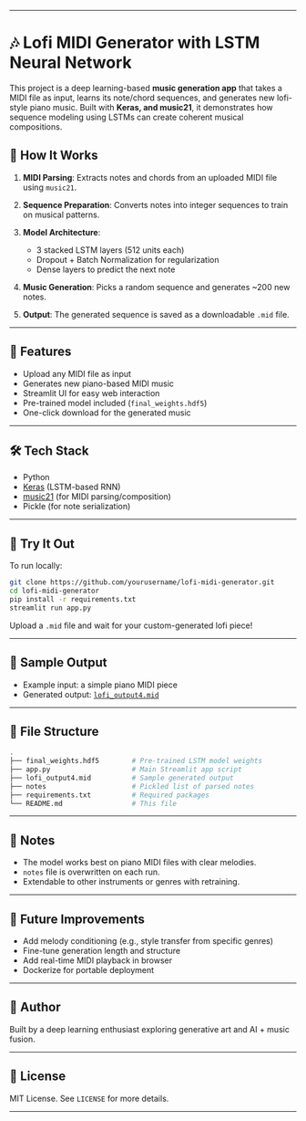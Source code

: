 
---

# 🎶 Lofi MIDI Generator with LSTM Neural Network

This project is a deep learning-based **music generation app** that takes a MIDI file as input, learns its note/chord sequences, and generates new lofi-style piano music. Built with **Keras, and music21**, it demonstrates how sequence modeling using LSTMs can create coherent musical compositions.

## 🧠 How It Works

1. **MIDI Parsing**: Extracts notes and chords from an uploaded MIDI file using `music21`.
2. **Sequence Preparation**: Converts notes into integer sequences to train on musical patterns.
3. **Model Architecture**:

   * 3 stacked LSTM layers (512 units each)
   * Dropout + Batch Normalization for regularization
   * Dense layers to predict the next note
4. **Music Generation**: Picks a random sequence and generates \~200 new notes.
5. **Output**: The generated sequence is saved as a downloadable `.mid` file.

---

## 🚀 Features

* Upload any MIDI file as input
* Generates new piano-based MIDI music
* Streamlit UI for easy web interaction
* Pre-trained model included (`final_weights.hdf5`)
* One-click download for the generated music

---

## 🛠️ Tech Stack

* Python
* [Keras](https://keras.io/) (LSTM-based RNN)
* [music21](https://web.mit.edu/music21/) (for MIDI parsing/composition)
* Pickle (for note serialization)

---

## 🧪 Try It Out

To run locally:

```bash
git clone https://github.com/yourusername/lofi-midi-generator.git
cd lofi-midi-generator
pip install -r requirements.txt
streamlit run app.py
```

Upload a `.mid` file and wait for your custom-generated lofi piece!

---

## 📝 Sample Output

* Example input: a simple piano MIDI piece
* Generated output: [`lofi_output4.mid`](./lofi_output4.mid)

---

## 📁 File Structure

```bash
.
├── final_weights.hdf5        # Pre-trained LSTM model weights
├── app.py                    # Main Streamlit app script
├── lofi_output4.mid          # Sample generated output
├── notes                     # Pickled list of parsed notes
├── requirements.txt          # Required packages
└── README.md                 # This file
```

---

## 📌 Notes

* The model works best on piano MIDI files with clear melodies.
* `notes` file is overwritten on each run.
* Extendable to other instruments or genres with retraining.

---

## 🧠 Future Improvements

* Add melody conditioning (e.g., style transfer from specific genres)
* Fine-tune generation length and structure
* Add real-time MIDI playback in browser
* Dockerize for portable deployment

---

## 🤖 Author

Built by a deep learning enthusiast exploring generative art and AI + music fusion.


---

## 📜 License

MIT License. See `LICENSE` for more details.

---


